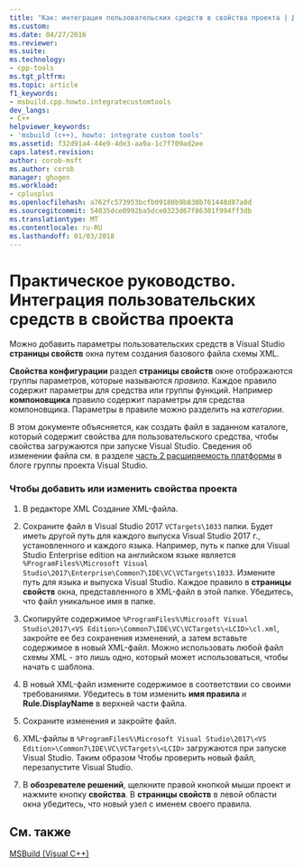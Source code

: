 ```yaml
---
title: "Как: интеграция пользовательских средств в свойства проекта | Документы Microsoft"
ms.custom: 
ms.date: 04/27/2016
ms.reviewer: 
ms.suite: 
ms.technology:
- cpp-tools
ms.tgt_pltfrm: 
ms.topic: article
f1_keywords:
- msbuild.cpp.howto.integratecustomtools
dev_langs:
- C++
helpviewer_keywords:
- 'msbuild (c++), howto: integrate custom tools'
ms.assetid: f32d91a4-44e9-4de3-aa9a-1c7f709ad2ee
caps.latest.revision: 
author: corob-msft
ms.author: corob
manager: ghogen
ms.workload:
- cplusplus
ms.openlocfilehash: a762fc573953bcfb09180b9b830b761448d87a0d
ms.sourcegitcommit: 54035dce0992ba5dce0323d67f86301f994ff3db
ms.translationtype: MT
ms.contentlocale: ru-RU
ms.lasthandoff: 01/03/2018
---
```

# <a name="how-to-integrate-custom-tools-into-the-project-properties"></a>Практическое руководство. Интеграция пользовательских средств в свойства проекта
Можно добавить параметры пользовательских средств в Visual Studio **страницы свойств** окна путем создания базового файла схемы XML.  
  
 **Свойства конфигурации** раздел **страницы свойств** окне отображаются группы параметров, которые называются *правила*. Каждое правило содержит параметры для средства или группы функций. Например **компоновщика** правило содержит параметры для средства компоновщика. Параметры в правиле можно разделить на *категории*.  
  
 В этом документе объясняется, как создать файл в заданном каталоге, который содержит свойства для пользовательского средства, чтобы свойства загружаются при запуске Visual Studio. Сведения об изменении файла см. в разделе [часть 2 расширяемость платформы](http://go.microsoft.com/fwlink/p/?linkid=191489) в блоге группы проекта Visual Studio.  
  
### <a name="to-add-or-change-project-properties"></a>Чтобы добавить или изменить свойства проекта  
  
1.  В редакторе XML Создание XML-файла.  
  
2.  Сохраните файл в Visual Studio 2017 `VCTargets\1033` папки. Будет иметь другой путь для каждого выпуска Visual Studio 2017 г., установленного и каждого языка. Например, путь к папке для Visual Studio Enterprise edition на английском языке является `%ProgramFiles%\Microsoft Visual Studio\2017\Enterprise\Common7\IDE\VC\VCTargets\1033`. Измените путь для языка и выпуска Visual Studio. Каждое правило в **страницы свойств** окна, представленного в XML-файл в этой папке. Убедитесь, что файл уникальное имя в папке.  
  
3.  Скопируйте содержимое `%ProgramFiles%\Microsoft Visual Studio\2017\<VS Edition>\Common7\IDE\VC\VCTargets\<LCID>\cl.xml`, закройте ее без сохранения изменений, а затем вставьте содержимое в новый XML-файл. Можно использовать любой файл схемы XML - это лишь одно, который может использоваться, чтобы начать с шаблона.  
  
4.  В новый XML-файл измените содержимое в соответствии со своими требованиями. Убедитесь в том изменить **имя правила** и **Rule.DisplayName** в верхней части файла.  
  
5.  Сохраните изменения и закройте файл.  
  
6.  XML-файлы в `%ProgramFiles%\Microsoft Visual Studio\2017\<VS Edition>\Common7\IDE\VC\VCTargets\<LCID>` загружаются при запуске Visual Studio. Таким образом Чтобы проверить новый файл, перезапустите Visual Studio.  
  
7.  В **обозревателе решений**, щелкните правой кнопкой мыши проект и нажмите кнопку **свойства**. В **страницы свойств** в левой области окна убедитесь, что новый узел с именем своего правила.  
  
## <a name="see-also"></a>См. также  
 [MSBuild (Visual C++)](../build/msbuild-visual-cpp.md)
